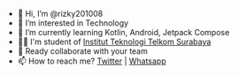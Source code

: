 - 👋 Hi, I’m @rizky201008
- 👀 I’m interested in Technology
- 🌱 I’m currently learning Kotlin, Android, Jetpack Compose
- 👨‍💼 I'm student of <a href="https://ittelkom-sby.ac.id">Institut Teknologi Telkom Surabaya</a>
- 🤝 Ready collaborate with your team
- 📫 How to reach me? <a href="https://twitter.com/rizkyagungpray1">Twitter</a> | <a href="https://wa.me/081232435871">Whatsapp</a>

<!---
rizky201008/rizky201008 is a ✨ special ✨ repository because its `README.md` (this file) appears on your GitHub profile.
You can click the Preview link to take a look at your changes.
--->
